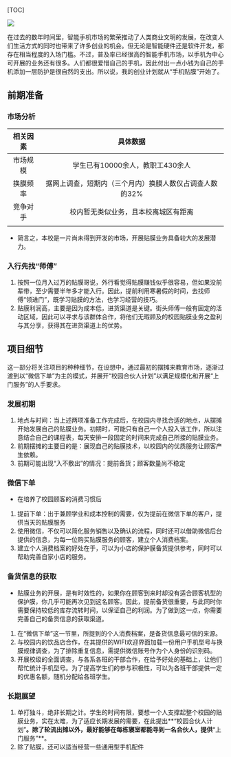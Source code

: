 [TOC]

![](http://www.xjpeace.cn/news/picture/sh/201508/W020150826451629456180.jpg)

在过去的数年时间里，智能手机市场的繁荣推动了人类商业文明的发展，在改变人们生活方式的同时也带来了许多创业的机会。但无论是智能硬件还是软件开发，都存在相当程度的入场门槛。不过，普及率已经很高的智能手机市场，以手机为中心可开展的业务还有很多。人们都很爱惜自己的手机，因此付出一点小钱为自己的手机添加一层防护是很自然的支出。所以说，我的创业计划就从“手机贴膜”开始了。

## 前期准备

### 市场分析

| 相关因素 |             具体数据              |
| :--: | :---------------------------: |
| 市场规模 |     学生已有10000余人，教职工430余人      |
| 换膜频率 | 据网上调查，短期内（三个月内）换膜人数仅占调查人数的32% |
| 竞争对手 |      校内暂无类似业务，且本校离城区有距离       |
|      |                               |

* 简言之，本校是一片尚未得到开发的市场，开展贴膜业务具备较大的发展潜力。

### 入行先找“师傅”

1. 按照一位月入过万的贴膜哥说，外行看觉得贴膜赚钱似乎很容易，但如果没前辈带，至少需要半年多才能入行。因此，提前利用寒暑假的时间，去找师傅“领进门”，既学习贴膜的方法，也学习经营的技巧。
2. 贴膜利润高，主要是因为成本低，进货渠道是关键。街头师傅一般有固定的活动区域，因此可以寻求与该群体合作，将他们无暇顾及的校园贴膜业务之盈利与其分享，获得其在进货渠道上的优势。

## 项目细节

这一部分将关注项目的种种细节，在设想中，通过最初的摆摊来教育市场，逐渐过渡到以“微信下单”为主的模式，并展开“校园合伙人计划”以满足规模化和开展“上门服务”的人手要求。

### 发展初期

1. 地点与时间：当上述两项准备工作完成后，在校园内寻找合适的地点，从摆摊开始发展自己的贴膜业务。初期时，可能只有自己一个人投入该工作，所以注意结合自己的课程表，每天安排一段固定的时间来完成自己所接的贴膜业务。
2. 前期摆摊的主要目的是：展现自己的贴膜技术，以校园内的优质服务让顾客产生依赖。
3. 前期可能出现“入不敷出”的情况：提前备货；顾客数量尚不稳定

### 微信下单

* 在培养了校园顾客的消费习惯后

1. 提前下单：出于兼顾学业和成本控制的需要，仅为提前在微信下单的客户，提供当天的贴膜服务
2. 使用微信，不仅可以简化服务销售以及确认的流程，同时还可以借助微信后台提供的信息，为每一位购买贴膜服务的顾客，建立个人消费档案。
3. 建立个人消费档案的好处在于，可以为小店的保护膜备货提供参考，同时可以帮助完善自家小店的服务。

###  备货信息的获取

* 贴膜业务的开展，是有时效性的，如果你在顾客到来时却没有适合顾客机型的保护膜，你几乎可能再次见到这名顾客。因此，提前备货很重要，与此同时你需要保持较低的库存流转时间，以保证自己的利润。为了做到这一点，你需要完善自己的备货信息的获取渠道。

1. 在“微信下单”这一节里，所提到的个人消费档案，是备货信息最可信的来源。
2. 与校园内的饮品店合作，在其提供的WIFI欢迎界面加载一份用户手机型号与换膜规律调查，为了排除重复信息，需提供微信账号作为个人身份的识别码。
3. 开展校级的全面调查，与各系各班的干部合作，在给予好处的基础上，让他们帮忙统计手机型号。为了提高学生们的参与积极性，可以为各班干部提供一定的优惠名额，随机分配给各班学生。

### 长期展望

1. 单打独斗，绝非长期之计。学生的时间有限，要想一个人支撑起整个校园的贴膜业务，实在太难，为了适应长期发展的需要，在此提出**“校园合伙人计划”**。除了轮流出摊以外，最好能够在每栋寝室都能寻到一名合伙人，提供**“上门服务”**。
2. 除了贴膜，还可以适当经营一些通用型手机配件






